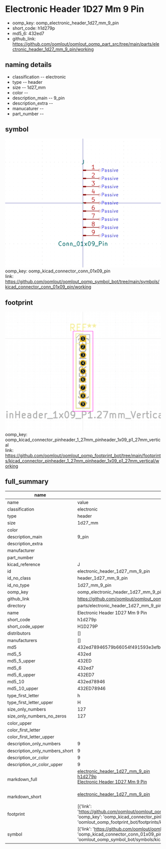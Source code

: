 # Electronic Header 1D27 Mm 9 Pin

  
* oomp_key: oomp_electronic_header_1d27_mm_9_pin 
* short_code: h1d279p
* md5_6: 432ed7  
* github_link: https://github.com/oomlout/oomlout_oomp_part_src/tree/main/parts/electronic_header_1d27_mm_9_pin/working  
## naming details
* classification -- electronic
* type -- header
* size -- 1d27_mm
* color -- 
* description_main -- 9_pin
* description_extra -- 
* manucaturer -- 
* part_number -- 



## symbol

![](symbol/0/working/working_600.png)  
oomp_key: oomp_kicad_connector_conn_01x09_pin  
link: https://github.com/oomlout/oomlout_oomp_symbol_bot/tree/main/symbols/kicad_connector_conn_01x09_pin/working  

## footprint

![](footprint/0/working/working_600.png)  
oomp_key: oomp_kicad_connector_pinheader_1_27mm_pinheader_1x09_p1_27mm_vertical  
link: https://github.com/oomlout/oomlout_oomp_footprint_bot/tree/main/footprints/kicad_connector_pinheader_1_27mm_pinheader_1x09_p1_27mm_vertical/working  

## full_summary
| name | value | 
| --- | --- | 
| name | value | 
| classification | electronic | 
| type | header | 
| size | 1d27_mm | 
| color |  | 
| description_main | 9_pin | 
| description_extra |  | 
| manufacturer |  | 
| part_number |  | 
| kicad_reference | J | 
| id | electronic_header_1d27_mm_9_pin | 
| id_no_class | header_1d27_mm_9_pin | 
| id_no_type | 1d27_mm_9_pin | 
| oomp_key | oomp_electronic_header_1d27_mm_9_pin | 
| github_link | https://github.com/oomlout/oomlout_oomp_part_src/tree/main/parts/electronic_header_1d27_mm_9_pin/working | 
| directory | parts/electronic_header_1d27_mm_9_pin | 
| name | Electronic Header 1D27 Mm 9 Pin | 
| short_code | h1d279p | 
| short_code_upper | H1D279P | 
| distributors | [] | 
| manufacturers | [] | 
| md5 | 432ed78946579b66054f491593e3efb4 | 
| md5_5 | 432ed | 
| md5_5_upper | 432ED | 
| md5_6 | 432ed7 | 
| md5_6_upper | 432ED7 | 
| md5_10 | 432ed78946 | 
| md5_10_upper | 432ED78946 | 
| type_first_letter | h | 
| type_first_letter_upper | H | 
| size_only_numbers | 127 | 
| size_only_numbers_no_zeros | 127 | 
| color_upper |  | 
| color_first_letter |  | 
| color_first_letter_upper |  | 
| description_only_numbers | 9 | 
| description_only_numbers_short | 9 | 
| description_or_color | 9 | 
| description_or_color_upper | 9 | 
| markdown_full | [electronic_header_1d27_mm_9_pin](https://github.com/oomlout/oomlout_oomp_part_src/tree/main/parts/electronic_header_1d27_mm_9_pin/working)<br>[h1d279p](https://github.com/oomlout/oomlout_oomp_part_src/tree/main/parts/electronic_header_1d27_mm_9_pin/working)<br>[Electronic Header 1D27 Mm 9 Pin](https://github.com/oomlout/oomlout_oomp_part_src/tree/main/parts/electronic_header_1d27_mm_9_pin/working)<br><br> | 
| markdown_short | [electronic_header_1d27_mm_9_pin](https://github.com/oomlout/oomlout_oomp_part_src/tree/main/parts/electronic_header_1d27_mm_9_pin/working)<br><br> | 
| footprint | [{'link': 'https://github.com/oomlout/oomlout_oomp_footprint_bot/tree/main/foootprntss/kicad_connector_pinheader_1_27mm_pinheader_1x09_p1_27mm_vertical', 'oomp_key': 'oomp_kicad_connector_pinheader_1_27mm_pinheader_1x09_p1_27mm_vertical', 'directory': 'oomlout_oomp_footprint_bot/footprints/kicad_connector_pinheader_1_27mm_pinheader_1x09_p1_27mm_vertical//working/working.kicad_mod'}] | 
| symbol | [{'link': 'https://github.com/oomlout/oomlout_oomp_symbol_bot/tree/main/symbols/kicad_connector_conn_01x09_pin', 'oomp_key': 'oomp_kicad_connector_conn_01x09_pin', 'directory': 'oomlout_oomp_symbol_bot/symbols/kicad_connector_conn_01x09_pin//working/working.kicad_sym'}] | 
